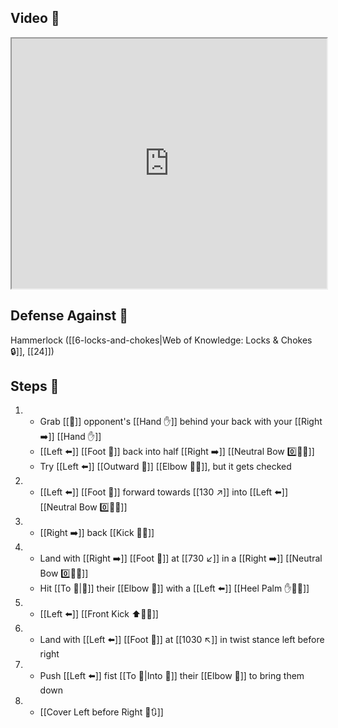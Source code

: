 ## Video 🎥

<iframe src="https://www.youtube.com/embed/kRBlmnNAyl8?start=180" width="100%" height="400"></iframe>

## Defense Against 🤺

Hammerlock ([[6-locks-and-chokes|Web of Knowledge: Locks & Chokes 🔒]], [[24]])

## Steps 👣

1. - Grab [[🎯]] opponent's [[Hand ✋]] behind your back with your [[Right ➡️]] [[Hand ✋]]
    - [[Left ⬅️]] [[Foot 🦶]] back into half [[Right ➡️]] [[Neutral Bow 0️⃣🧍‍♂️]]
    - Try [[Left ⬅️]] [[Outward 🔼]] [[Elbow 💪💥]], but it gets checked
2. - [[Left ⬅️]] [[Foot 🦶]] forward towards [[130 ↗️]] into [[Left ⬅️]] [[Neutral Bow 0️⃣🧍‍♂️]]
3. - [[Right ➡️]] back [[Kick 🦶💥]]
4. - Land with [[Right ➡️]] [[Foot 🦶]] at [[730 ↙️]] in a [[Right ➡️]] [[Neutral Bow 0️⃣🧍‍♂️]]
	- Hit [[To 🎯|🎯]] their [[Elbow 💪]] with a [[Left ⬅️]] [[Heel Palm ✋🌴💥]]
5. - [[Left ⬅️]] [[Front Kick ⬆️🦶💥]]
6. - Land with [[Left ⬅️]] [[Foot 🦶]] at [[1030 ↖️]] in twist stance left before right
7. - Push [[Left ⬅️]] fist [[To 🎯|Into 🎯]] their [[Elbow 💪]] to bring them down
8. - [[Cover Left before Right 🦶🔃]]
